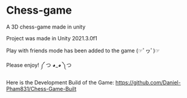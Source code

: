 # Chess-game
A 3D chess-game made in unity

Project was made in Unity 2021.3.0f1

Play with friends mode has been added to the game (☞ﾟヮﾟ)☞

Please enjoy! ༼ つ ◕_◕ ༽つ

Here is the Development Build of the Game: https://github.com/Daniel-Pham831/Chess-Game-Built

